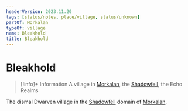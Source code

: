 ```yaml
---
headerVersion: 2023.11.20
tags: [status/notes, place/village, status/unknown]
partOf: Morkalan
typeOf: village
name: Bleakhold
title: Bleakhold
---
```

# Bleakhold
>[!info]+ Information
> A village in [Morkalan](<./morkalan.md>), the [Shadowfell](<./shadowfell.md>), the Echo Realms

The dismal Dwarven village in the [Shadowfell](<./shadowfell.md>) domain of [Morkalan](<./morkalan.md>). 